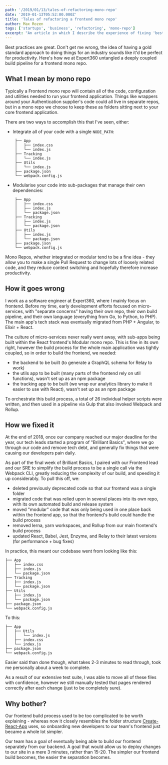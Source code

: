 ```yaml
---
path: '/2019/01/13/tales-of-refactoring-mono-repo'
date: '2019-01-13T05:52:00.000Z'
title: 'Tales of refactoring a frontend mono repo'
author: Max Rozen
tags: ['startups', 'business', 'refactoring', 'mono-repo']
excerpt: "An article in which I describe the experience of fixing 'best-practices'"
---
```


Best practices are great. Don't get me wrong, the idea of having a gold standard approach to doing things for an industry sounds like it'd be perfect for productivity. Here's how we at Expert360 untangled a deeply coupled build pipeline for a frontend mono repo.

## What I mean by mono repo

Typically a Frontend mono repo will contain all of the code, configuration and utilities needed to run your frontend application. Things like wrappers around your Authentication supplier's code could all live in separate repos, but in a mono repo we choose to keep these as folders sitting next to your core frontend application.

There are two ways to accomplish this that I've seen, either:

- Integrate all of your code with a single `NODE_PATH`:
  ```
   ├── App
   │   ├── index.css
   │   └── index.js
   ├── Tracking
   │   └── index.js
   ├── Utils
   │   └── index.js
   ├── package.json
   └── webpack.config.js
  ```
- Modularise your code into sub-packages that manage their own dependencies:
  ```
   ├── App
   │   ├── index.css
   │   ├── index.js
   │   └── package.json
   ├── Tracking
   │   ├── index.js
   │   └── package.json
   ├── Utils
   │   ├── index.js
   │   └── package.json
   ├── package.json
   └── webpack.config.js
  ```

Mono Repos, whether integrated or modular tend to be a fine idea - they allow you to make a single Pull Request to change lots of loosely related code, and they reduce context switching and hopefully therefore increase productivity.

## How it goes wrong

I work as a software engineer at Expert360, where I mainly focus on frontend. Before my time, early development efforts focused on micro-services, with "separate concerns" having their own repo, their own build pipeline, and their own language (everything from Go, to Python, to PHP). The main app's tech stack was eventually migrated from PHP + Angular, to Elixir + React.

The culture of micro-services never really went away, with sub-apps being built within the React frontend's Modular mono repo. This is fine in its own right, however the build process for the whole main application was tightly coupled, so in order to build the frontend, we needed:

- the backend to be built (to generate a GraphQL schema for Relay to work)
- the utils app to be built (many parts of the frontend rely on util functions), wasn't set up as an npm package
- the tracking app to be built (we wrap our analytics library to make it easier to use with React), wasn't set up as an npm package

To orchestrate this build process, a total of 26 individual helper scripts were written, and then used in a pipeline via Gulp that also invoked Webpack and Rollup.

## How we fixed it

At the end of 2018, once our company reached our major deadline for the year, our tech leads started a program of "Brilliant Basics", where we go through our code and remove tech debt, and generally fix things that were causing our developers pain daily.

As part of the final week of Brilliant Basics, I paired with our Frontend lead and our SRE to simplify the build process to be a single call via the Webpack CLI, greatly reducing the complexity of our build, and speeding it up considerably. To pull this off, we:

- deleted previously deprecated code so that our frontend was a single folder
- migrated code that was relied upon in several places into its own repo, with its own automated build and release system
- moved "modular" code that was only being used in one place back within the frontend app, so that the frontend's build could handle the build process
- removed lerna, yarn workspaces, and Rollup from our main frontend's build process
- updated React, Babel, Jest, Enzyme, and Relay to their latest versions (for performance + bug fixes)

In practice, this meant our codebase went from looking like this:

```
├── App
│   ├── index.css
│   ├── index.js
│   └── package.json
├── Tracking
│   ├── index.js
│   └── package.json
├── Utils
│   ├── index.js
│   └── package.json
├── package.json
└── webpack.config.js
```

To this:

```
├── App
│   ├── Utils
│   │   └── index.js
│   ├── index.css
│   └── index.js
├── package.json
└── webpack.config.js
```

Easier said than done though, what takes 2-3 minutes to read through, took me personally about a week to complete.

As a result of our extensive test suite, I was able to move all of these files with confidence, however we still manually tested that pages rendered correctly after each change (just to be completely sure).

## Why bother?

Our frontend build process used to be too complicated to be worth explaining - whereas now it closely resembles the folder structure [Create-React-App](https://github.com/facebook/create-react-app) uses, so onboarding new developers to our team's frontend just became a whole lot simpler.

Our team has a goal of eventually being able to build our frontend separately from our backend. A goal that would allow us to deploy changes to our site in a mere 3 minutes, rather than 15-20. The simpler our frontend build becomes, the easier the separation becomes.
